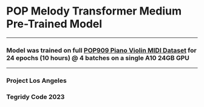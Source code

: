 # POP Melody Transformer Medium Pre-Trained Model

***

### Model was trained on full [POP909 Piano Violin MIDI Dataset](https://github.com/asigalov61/Tegridy-MIDI-Dataset/blob/master/Misc/POP909-Piano-Violin-CC-BY-NC-SA.zip) for 24 epochs (10 hours) @ 4 batches on a single A10 24GB GPU

***

### Project Los Angeles
### Tegridy Code 2023
